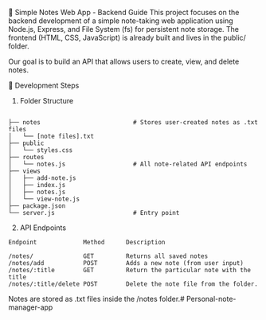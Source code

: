 📝 Simple Notes Web App - Backend Guide
This project focuses on the backend development of a simple note-taking web application using Node.js, Express, 
and File System (fs) for persistent note storage. The frontend (HTML, CSS, JavaScript) is already built and 
lives in the public/ folder.

Our goal is to build an API that allows users to create, view, and delete notes.

🔧 Development Steps

1. Folder Structure
~~~

├── notes                          # Stores user-created notes as .txt files
│   └── [note files].txt
├── public                         
│   └── styles.css
├── routes
│   └── notes.js                   # All note-related API endpoints
├── views
│   ├── add-note.js
│   ├── index.js
│   ├── notes.js
│   └── view-note.js
├── package.json
└── server.js                      # Entry point

~~~
2. API Endpoints
~~~
Endpoint	         Method	     Description

/notes/	             GET	     Returns all saved notes
/notes/add	         POST	     Adds a new note (from user input)
/notes/:title        GET         Return the particular note with the title
/notes/:title/delete POST        Delete the note file from the folder.
~~~
Notes are stored as .txt files inside the /notes folder.# Personal-note-manager-app
